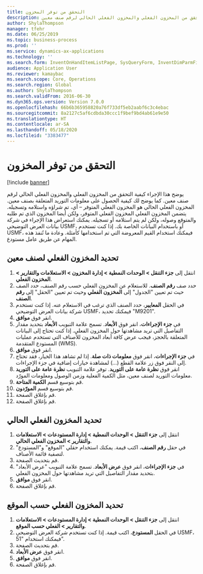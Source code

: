```yaml
---
title: التحقق من توفر المخزون
description: يوضح هذا الإجراء كيفية التحقق من المخزون الفعلي والمخزون الفعلي الحالي لرقم صنف معين.
author: ShylaThompson
manager: tfehr
ms.date: 06/25/2019
ms.topic: business-process
ms.prod: ''
ms.service: dynamics-ax-applications
ms.technology: ''
ms.search.form: InventOnHandItemListPage, SysQueryForm, InventDimParmFixed, InventSupply, DefaultDashboard, WHSInventPhysicalOnhand, WHSOnHand
audience: Application User
ms.reviewer: kamaybac
ms.search.scope: Core, Operations
ms.search.region: Global
ms.author: ShylaThompson
ms.search.validFrom: 2016-06-30
ms.dyn365.ops.version: Version 7.0.0
ms.openlocfilehash: 66b6b365958820a76f733df5eb2aabf6c3c4ebac
ms.sourcegitcommit: 8a2127c5af6cdbda30ccc1f9bef9bd4ab61e9e50
ms.translationtype: HT
ms.contentlocale: ar-SA
ms.lasthandoff: 05/18/2020
ms.locfileid: "3383477"
---
```

# <a name="check-the-availability-of-stock"></a>التحقق من توفر المخزون

[!include [banner](../../includes/banner.md)]

يوضح هذا الإجراء كيفية التحقق من المخزون الفعلي والمخزون الفعلي الحالي لرقم صنف معين. كما يوضح لك كيفية الحصول على معلومات التوريد المتعلقة بصنف معين. المخزون الفعلي الحالي هو المخزون الفعلي المتوفر – أي، تم شراؤه واستلامه وتسجيله. يتضمن المخزون الفعلي المخزون الفعلي المتوفر، ولكن أيضا المخزون الذي تم طلبه والمتوقع وصوله، ولكن لم يتم استلامه أو تسجيله. يمكنك استعراض هذا الإجراء في شركة بيانات العرض التوضيحي USMF، أو باستخدام البيانات الخاصة بك. إذا كنت تستخدم USMF، فيمكنك استخدام القيم المعروضة التي تم استخدامها كأمثلة. وعادة ما تُنفذ هذه المهام عن طريق عامل مستودع.


## <a name="check-on-hand-inventory-for-an-item"></a>تحديد المخزون الفعلي‬ لصنف معين
1. انتقل إلى **جزء التنقل > الوحدات النمطية > إدارة المخزون > الاستعلامات والتقارير‬ > المخزون الفعلي**.
2. حدد صف **رقم الصنف**. للاستعلام عن المخزون الفعلي حسب رقم الصنف، حدد الصف حيث تم تعيين "الجدول" إلى **المخزون الفعلي** وحيث تم تعيين "الحقل" إلى **رقم الصنف**.
3. في الحقل **المعايير**، حدد الصنف الذي ترغب في الاستعلام عنه. إذا كنت تستخدم شركة بيانات العرض التوضيحي USMF، فيمكنك تحديد "M9201".  
4. انقر فوق **موافق**.
5. في **جزء الإجراءات**، انقر فوق **الأبعاد**. تسمح علامة التبويب **الأبعاد** بتحديد مقدار التفاصيل التي تريد مشاهدتها حول المخزون الفعلي. إذا كنت تحتاج إلى البيانات المتعلقة بالحجز، فيجب عرض كافة أبعاد المخزون للأصناف التي تستخدم عمليات المستودع المتقدمة (WMS).
6. انقر فوق **موافق**.
7. في **جزء الإجراءات**، انقر فوق **معلومات ذات صلة‬**. إذا لم تشاهد هذا الخيار، فقد تحتاج إلى النقر فوق زر علامة القطع (...) لمشاهدة خيارات إضافية في جزء الإجراءات.
8. انقر فوق **نظرة عامة على التوريد‬**. توفر علامة التبويب **نظرة عامة على التوريد‬** معلومات التوريد لصنف معين، مثل الكمية الفعلية وزمن الوصول ومعلومات المورّد.  
9. قم بتوسيع قسم **الكمية المتاحة**.
10. قم بتوسيع قسم **المورّدون**.
11. قم بإغلاق الصفحة.
12. قم بإغلاق الصفحة.

## <a name="check-physical-on-hand-inventory"></a>تحديد المخزون الفعلي الحالي
1. انتقل إلى **جزء التنقل > الوحدات النمطية > إدارة المستودعات > الاستعلامات والتقارير‬ > المخزون الفعلي الحالي‬**.
2. في حقل **رقم الصنف**، اكتب قيمة. يمكنك استخدام حقلي "الموقع" و"المستودع" لتصفية قائمة الأصناف. 
3. قم بتحديث الصفحة.
4. في **جزء الإجراءات**، انقر فوق **عرض الأبعاد**. تسمح علامة التبويب "عرض الأبعاد‬" بتحديد مقدار التفاصيل التي تريد مشاهدتها حول المخزون الفعلي.
5. انقر فوق **موافق**.
6. قم بإغلاق الصفحة.

## <a name="check-on-hand-inventory-by-location"></a>تحديد المخزون الفعلي حسب الموقع
1. انتقل إلى **جزء التنقل > الوحدات النمطية > إدارة المستودعات > الاستعلامات والتقارير‬ > الفعلي حسب الموقع‬‬**.
2. في الحقل **المستودع**، اكتب قيمة. إذا كنت تستخدم شركة العرض التوضيحي USMF، فيمكنك استخدام "51".  
3. قم بتحديث الصفحة.
4. انقر فوق **عرض الأبعاد**.
5. انقر فوق **موافق**.
6. قم بإغلاق الصفحة.

